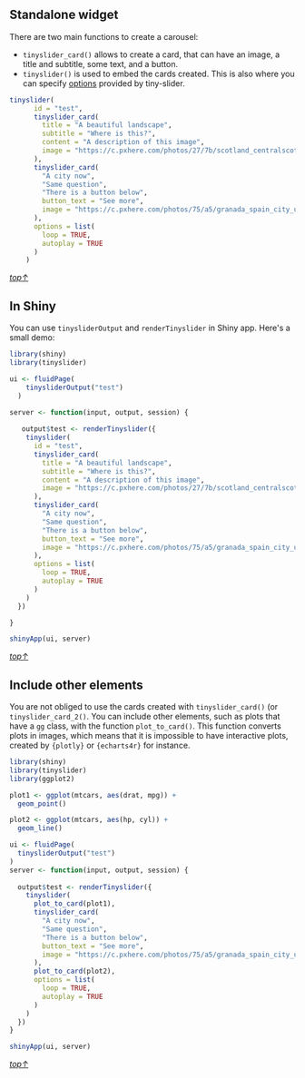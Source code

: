 ## Standalone widget

There are two main functions to create a carousel:
* `tinyslider_card()` allows to create a card, that can have an image, a title and subtitle, some text, and a button.
* `tinyslider()` is used to embed the cards created. This is also where you can specify [options](https://github.com/ganlanyuan/tiny-slider#options) provided by tiny-slider.

```r
tinyslider(
      id = "test",
      tinyslider_card(
        title = "A beautiful landscape",
        subtitle = "Where is this?",
        content = "A description of this image",
        image = "https://c.pxhere.com/photos/27/7b/scotland_centralscotland_benmore_stobbinnein_crianlarich_scotspine_mountains_landscape-267332.jpg!d"
      ),
      tinyslider_card(
        "A city now",
        "Same question",
        "There is a button below",
        button_text = "See more",
        image = "https://c.pxhere.com/photos/75/a5/granada_spain_city_urban_buildings_architecture_houses_homes-1122666.jpg!d"
      ),
      options = list(
        loop = TRUE,
        autoplay = TRUE
      )
    )
```

*[top↑](#tinyslider)*

## In Shiny  

You can use `tinysliderOutput` and `renderTinyslider` in Shiny app. Here's a small demo:

```r
library(shiny)
library(tinyslider)

ui <- fluidPage(
    tinysliderOutput("test")
  )
  
server <- function(input, output, session) {

   output$test <- renderTinyslider({
    tinyslider(
      id = "test",
      tinyslider_card(
        title = "A beautiful landscape",
        subtitle = "Where is this?",
        content = "A description of this image",
        image = "https://c.pxhere.com/photos/27/7b/scotland_centralscotland_benmore_stobbinnein_crianlarich_scotspine_mountains_landscape-267332.jpg!d"
      ),
      tinyslider_card(
        "A city now",
        "Same question",
        "There is a button below",
        button_text = "See more",
        image = "https://c.pxhere.com/photos/75/a5/granada_spain_city_urban_buildings_architecture_houses_homes-1122666.jpg!d"
      ),
      options = list(
        loop = TRUE,
        autoplay = TRUE
      )
    )
  })

}

shinyApp(ui, server)
```

*[top↑](#tinyslider)*

## Include other elements

You are not obliged to use the cards created with `tinyslider_card()` (or `tinyslider_card_2()`. You can include other elements, such as plots that have a `gg` class, with the function `plot_to_card()`. This function converts plots in images, which means that it is impossible to have interactive plots, created by `{plotly}` or `{echarts4r}` for instance.

```r
library(shiny)
library(tinyslider)
library(ggplot2)

plot1 <- ggplot(mtcars, aes(drat, mpg)) +
  geom_point()

plot2 <- ggplot(mtcars, aes(hp, cyl)) +
  geom_line()

ui <- fluidPage(
  tinysliderOutput("test")
)
server <- function(input, output, session) {
  
  output$test <- renderTinyslider({
    tinyslider(
      plot_to_card(plot1), 
      tinyslider_card(
        "A city now",
        "Same question",
        "There is a button below",
        button_text = "See more",
        image = "https://c.pxhere.com/photos/75/a5/granada_spain_city_urban_buildings_architecture_houses_homes-1122666.jpg!d"
      ),
      plot_to_card(plot2),
      options = list(
        loop = TRUE,
        autoplay = TRUE
      )
    )
  })
}

shinyApp(ui, server)
```

*[top↑](#tinyslider)*
